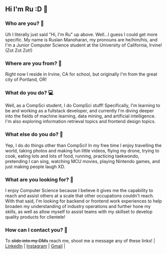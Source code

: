 ## Hi I'm Ru :D 👋

### Who are you? 🤔
Uh I literally just said "Hi, I'm Ru" up above. Well...I guess I could get more specific. My name is Ruslan Manoharan, my pronouns are he/him/his, and I'm a Junior Computer Science student at the University of California, Irvine! (Zot Zot Zot!)

### Where are you from? 🏡
Right now I reside in Irvine, CA for school, but originally I'm from the great city of Portland, OR! 

### What do you do? 💻
Well, as a CompSci student, I do CompSci stuff! Specifically, I'm learning to be and working as a fullstack developer, and currently I'm diving deeper into the fields of machine learning, data mining, and artificial intelligence. I'm also exploring information retrieval topics and frontend design topics.

### What else do you do? 🥋
Yep, I do do things other than CompSci! In my free time I enjoy travelling the world, taking photos and making fun little videos, flying my drone, trying to cook, eating lots and lots of food, running, practicing taekwondo, pretending I can sing, watching MCU movies, playing Nintendo games, and just making people laugh XD.

### What are you looking for? 👀
I enjoy Computer Science because I believe it gives me the capability to reach and assist others at a scale that other occupations couldn't reach. With that said, I'm looking for backend or frontend work experiences to help broaden my understanding of industry operations and further hone my skills, as well as allow myself to assist teams with my skillset to develop quality products for clientele! 

### How can I contact you? 💬
To ~~slide into my DMs~~ reach me, shoot me a message any of these links! |
[LinkedIn](https://www.linkedin.com/in/ruslan-manoharan-3b18801a4/) |
[Instagram](https://www.instagram.com/rumanoharan/) |
[Gmail](ruslan.manoharan@gmail.com) |


<!--
**Ru23-GitHub/Ru23-GitHub** is a ✨ _special_ ✨ repository because its `README.md` (this file) appears on your GitHub profile.

Here are some ideas to get you started:

- 🔭 I’m currently working on ...
- 🌱 I’m currently learning ...
- 👯 I’m looking to collaborate on ...
- 🤔 I’m looking for help with ...
- 💬 Ask me about ...
- 📫 How to reach me: ...
- 😄 Pronouns: ...
- ⚡ Fun fact: ...
-->
